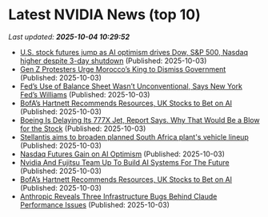 # Latest NVIDIA News (top 10)
_Last updated: **2025-10-04 10:29:52**_

- [U.S. stock futures jump as AI optimism drives Dow, S&P 500, Nasdaq higher despite 3-day shutdown](https://economictimes.indiatimes.com/news/international/us/u-s-stock-futures-jump-today-as-ai-optimism-outshines-3-day-government-shutdown-dow-sp-500-nasdaq-all-in-green-on-tesla-nvidia-amd-rally/articleshow/124288854.cms) (Published: 2025-10-03)
- [Gen Z Protesters Urge Morocco’s King to Dismiss Government](https://biztoc.com/x/055ea512084d93a4) (Published: 2025-10-03)
- [Fed’s Use of Balance Sheet Wasn’t Unconventional, Says New York Fed’s Williams](https://biztoc.com/x/ed45db639d7b4e2b) (Published: 2025-10-03)
- [BofA’s Hartnett Recommends Resources, UK Stocks to Bet on AI](https://biztoc.com/x/d3ddc34ed613350c) (Published: 2025-10-03)
- [Boeing Is Delaying Its 777X Jet, Report Says. Why That Would Be a Blow for the Stock](https://biztoc.com/x/3ddb4d433a6517df) (Published: 2025-10-03)
- [Stellantis aims to broaden planned South Africa plant's vehicle lineup](https://biztoc.com/x/f4226a95f117a744) (Published: 2025-10-03)
- [Nasdaq Futures Gain on AI Optimism](https://biztoc.com/x/f4aa21bf17b3bc08) (Published: 2025-10-03)
- [Nvidia And Fujitsu Team Up To Build AI Systems For The Future](https://biztoc.com/x/32a0579ed5d6a105) (Published: 2025-10-03)
- [BofA’s Hartnett Recommends Resources, UK Stocks to Bet on AI](https://financialpost.com/pmn/business-pmn/bofas-hartnett-recommends-resources-uk-stocks-to-bet-on-ai) (Published: 2025-10-03)
- [Anthropic Reveals Three Infrastructure Bugs Behind Claude Performance Issues](https://www.infoq.com/news/2025/10/anthropic-infrastructure-bugs/) (Published: 2025-10-03)
